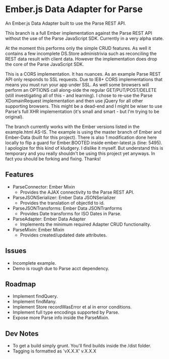 Ember.js Data Adapter for Parse
===================

An Ember.js Data Adapter built to use the Parse REST API. 

This branch is a full Ember implementation against the Parse REST API without the use
of the Parse JavaScript SDK. Currently in a very alpha state. 

At the moment this performs only the simple CRUD features. As well it contains a few 
incomplete DS.Store administrivia such as reconciling the REST data result with client
data. However the implementation does drop the core of the Parse JavaScript SDK.

This is a CORS implementation. It has nuances. As an example Parse REST API only responds
to SSL requests. Due to IE8+ CORS implementations that means you must run your app under SSL. As well
some browsers will perform an OPTIONS call along-side the regular GET/PUT/POST/DELETE 
(still investigating all of this - and learning). I chose to re-use the Parse XDomainRequest implementation
and then use jQuery for all other supporting browsers. This might be a dead-end and I might
be wiser to use Parse's full XHR implementation (it's small and smart - but I'm trying to be original).

The branch currently works with the Ember versions listed in the example.html AS-IS. 
The example is using the master branch of Ember and Ember-Data (built for this project). 
There is also 1 modification done here locally to flip a guard for Ember.BOOTED inside 
ember-latest.js (line: 5495). I apologize for this kind of kludgery. I dislike it myself. 
But understand this is temporary and you really shouldn't be using this project yet anyways. 
In fact you should be forking and fixing. Thanks!

Features
--------

* ParseConnector: Ember Mixin
  * Provides the AJAX connectivity to the Parse REST API.
* ParseJSONSerializer: Ember Data JSONSerializer
  * Provides the translation of objectId to id.
* ParseJSONTransforms: Ember Data JSONTranforms
  * Provides Date transforms for ISO Dates in Parse.
* ParseAdapter: Ember Data Adapter
  * Implements the minimum required Adapter CRUD functionality.
* ParseMixin: Ember Mixin
  * Provides created/updated date attributes.

Issues
------

* Incomplete example.
* Demo is rough due to Parse acct dependency.

Roadmap
-------

* Implement findQuery.
* Implement findMany.
* Implement Store recordWasError et al in error conditions.
* Implement full type encodings supported by Parse.
* Expose more Parse info inside the ParseMixin.

Dev Notes
---------
* To get a build simply grunt. You'll find builds inside the /dist folder.
* Tagging is formatted as 'vX.X.X' v.X.X.X
